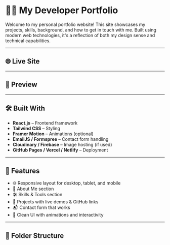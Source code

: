 # 👨‍💻 My Developer Portfolio

Welcome to my personal portfolio website! This site showcases my projects, skills, background, and how to get in touch with me. Built using modern web technologies, it's a reflection of both my design sense and technical capabilities.

---

## 🌐 Live Site

---

## 📸 Preview

---

## 🛠️ Built With

- **React.js** – Frontend framework
- **Tailwind CSS** – Styling
- **Framer Motion** – Animations (optional)
- **EmailJS / Formspree** – Contact form handling
- **Cloudinary / Firebase** – Image hosting (if used)
- **GitHub Pages / Vercel / Netlify** – Deployment

---

## 📁 Features

- 🌐 Responsive layout for desktop, tablet, and mobile
- 🧠 About Me section
- 🛠️ Skills & Tools section
- 💼 Projects with live demos & GitHub links
- 📬 Contact form that works
- 🎨 Clean UI with animations and interactivity

---

## 📂 Folder Structure